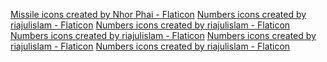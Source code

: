 <a href="https://www.flaticon.com/free-icons/missile" title="missile icons">Missile icons created by Nhor Phai - Flaticon</a>
<a href="https://www.flaticon.com/free-icons/numbers" title="numbers icons">Numbers icons created by riajulislam - Flaticon</a>
<a href="https://www.flaticon.com/free-icons/numbers" title="numbers icons">Numbers icons created by riajulislam - Flaticon</a>
<a href="https://www.flaticon.com/free-icons/numbers" title="numbers icons">Numbers icons created by riajulislam - Flaticon</a>
<a href="https://www.flaticon.com/free-icons/numbers" title="numbers icons">Numbers icons created by riajulislam - Flaticon</a>
<a href="https://www.flaticon.com/free-icons/numbers" title="numbers icons">Numbers icons created by riajulislam - Flaticon</a>
